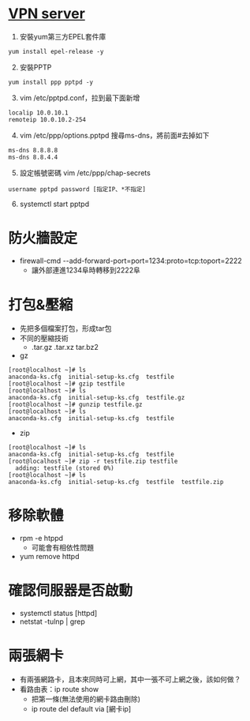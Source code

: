# [VPN server](https://exfast.me/2016/05/centos-install-7-x-vpn-pptp/)
1. 安裝yum第三方EPEL套件庫
```
yum install epel-release -y
```
2. 安裝PPTP
```
yum install ppp pptpd -y
```
3. vim /etc/pptpd.conf，拉到最下面新增
```
localip 10.0.10.1
remoteip 10.0.10.2-254
```
4. vim /etc/ppp/options.pptpd 搜尋ms-dns，將前面#去掉如下
```
ms-dns 8.8.8.8
ms-dns 8.8.4.4
```
5. 設定帳號密碼 vim /etc/ppp/chap-secrets
```
username pptpd password [指定IP、*不指定]
```
6. systemctl start pptpd

# 防火牆設定
* firewall-cmd --add-forward-port=port=1234:proto=tcp:toport=2222
  * 讓外部連進1234阜時轉移到2222阜
  
# 打包&壓縮
* 先把多個檔案打包，形成tar包
* 不同的壓縮技術
  * .tar.gz .tar.xz tar.bz2
* gz
```
[root@localhost ~]# ls
anaconda-ks.cfg  initial-setup-ks.cfg  testfile
[root@localhost ~]# gzip testfile
[root@localhost ~]# ls
anaconda-ks.cfg  initial-setup-ks.cfg  testfile.gz
[root@localhost ~]# gunzip testfile.gz
[root@localhost ~]# ls
anaconda-ks.cfg  initial-setup-ks.cfg  testfile
```
* zip
```
[root@localhost ~]# ls
anaconda-ks.cfg  initial-setup-ks.cfg  testfile
[root@localhost ~]# zip -r testfile.zip testfile
  adding: testfile (stored 0%)
[root@localhost ~]# ls
anaconda-ks.cfg  initial-setup-ks.cfg  testfile  testfile.zip
```


# 移除軟體
* rpm -e htppd
  * 可能會有相依性問題
* yum remove httpd

# 確認伺服器是否啟動
* systemctl status [httpd]
* netstat -tulnp | grep 

# 兩張網卡
* 有兩張網路卡，且本來同時可上網，其中一張不可上網之後，該如何做？
* 看路由表：ip route show
  * 把第一條(無法使用的網卡路由刪除)
  * ip route del default via [網卡ip]
